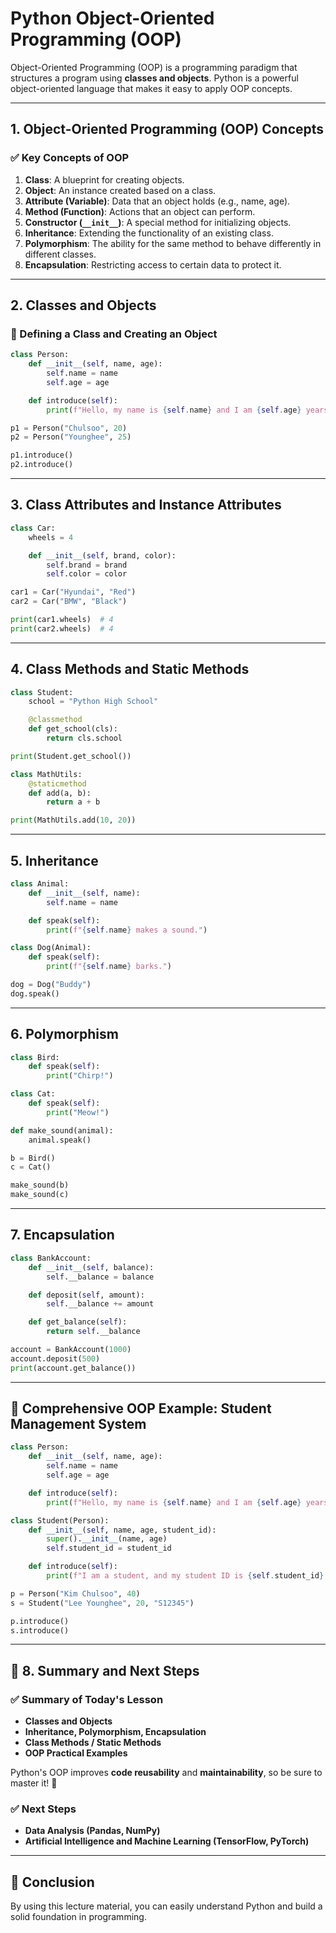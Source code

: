 # Python Object-Oriented Programming (OOP)

Object-Oriented Programming (OOP) is a programming paradigm that structures a program using **classes and objects**. Python is a powerful object-oriented language that makes it easy to apply OOP concepts.

---

## 1. Object-Oriented Programming (OOP) Concepts
### ✅ Key Concepts of OOP
1. **Class**: A blueprint for creating objects.
2. **Object**: An instance created based on a class.
3. **Attribute (Variable)**: Data that an object holds (e.g., name, age).
4. **Method (Function)**: Actions that an object can perform.
5. **Constructor (`__init__`)**: A special method for initializing objects.
6. **Inheritance**: Extending the functionality of an existing class.
7. **Polymorphism**: The ability for the same method to behave differently in different classes.
8. **Encapsulation**: Restricting access to certain data to protect it.

---

## 2. Classes and Objects
### 🔹 Defining a Class and Creating an Object
```python
class Person:
    def __init__(self, name, age):
        self.name = name
        self.age = age  

    def introduce(self):
        print(f"Hello, my name is {self.name} and I am {self.age} years old.")

p1 = Person("Chulsoo", 20)
p2 = Person("Younghee", 25)

p1.introduce()
p2.introduce()
```

---

## 3. Class Attributes and Instance Attributes
```python
class Car:
    wheels = 4

    def __init__(self, brand, color):
        self.brand = brand
        self.color = color

car1 = Car("Hyundai", "Red")
car2 = Car("BMW", "Black")

print(car1.wheels)  # 4
print(car2.wheels)  # 4
```

---

## 4. Class Methods and Static Methods
```python
class Student:
    school = "Python High School"

    @classmethod
    def get_school(cls):
        return cls.school

print(Student.get_school())
```

```python
class MathUtils:
    @staticmethod
    def add(a, b):
        return a + b

print(MathUtils.add(10, 20))
```

---

## 5. Inheritance
```python
class Animal:
    def __init__(self, name):
        self.name = name

    def speak(self):
        print(f"{self.name} makes a sound.")

class Dog(Animal):
    def speak(self):
        print(f"{self.name} barks.")

dog = Dog("Buddy")
dog.speak()
```

---

## 6. Polymorphism
```python
class Bird:
    def speak(self):
        print("Chirp!")

class Cat:
    def speak(self):
        print("Meow!")

def make_sound(animal):
    animal.speak()

b = Bird()
c = Cat()

make_sound(b)
make_sound(c)
```

---

## 7. Encapsulation
```python
class BankAccount:
    def __init__(self, balance):
        self.__balance = balance

    def deposit(self, amount):
        self.__balance += amount

    def get_balance(self):
        return self.__balance

account = BankAccount(1000)
account.deposit(500)
print(account.get_balance())
```

---

## 📌 Comprehensive OOP Example: Student Management System
```python
class Person:
    def __init__(self, name, age):
        self.name = name
        self.age = age

    def introduce(self):
        print(f"Hello, my name is {self.name} and I am {self.age} years old.")

class Student(Person):
    def __init__(self, name, age, student_id):
        super().__init__(name, age)
        self.student_id = student_id

    def introduce(self):
        print(f"I am a student, and my student ID is {self.student_id}.")

p = Person("Kim Chulsoo", 40)
s = Student("Lee Younghee", 20, "S12345")

p.introduce()
s.introduce()
```

---

## 📌 8. Summary and Next Steps  
### ✅ Summary of Today's Lesson  
- **Classes and Objects**  
- **Inheritance, Polymorphism, Encapsulation**  
- **Class Methods / Static Methods**  
- **OOP Practical Examples**  

Python's OOP improves **code reusability** and **maintainability**, so be sure to master it! 🚀  

### ✅ Next Steps  
- **Data Analysis (Pandas, NumPy)**  
- **Artificial Intelligence and Machine Learning (TensorFlow, PyTorch)**  

---

## 🚀 Conclusion  
By using this lecture material, you can easily understand Python and build a solid foundation in programming.


